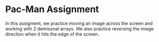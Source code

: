 # Pac-Man Assignment
In this assigment, we practice moving an image across the screen and working with 2 demisonal arrays. We also practice reversing the image direction when it hits the edge of the screen.
